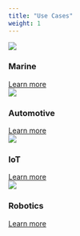 ```yaml
---
title: "Use Cases"
weight: 1
---
```


<div id="marineUseCase" class="highlightSection">
    <div class="highlightSectionImage">
        <img src="/img/use-case-marine-1-scaled.jpg" />
    </div>
    <div class="highlightSectionText">
        <h3>Marine</h3>
        <div class="flexSpacer"></div>
        <a class="bp3-button bp3-minimal" role="button" href="/use-cases/marine">Learn more<span class="bp3-icon-standard bp3-icon-arrow-right"></span></a>
    </div>
</div>

<div id="automotiveUseCase" class="highlightSection">
    <div class="highlightSectionImage">
        <img src="/img/use-case-automotive-scaled.jpg" />
    </div>
    <div class="highlightSectionText">
        <h3>Automotive</h3>
        <div class="flexSpacer"></div>
        <a class="bp3-button bp3-minimal" role="button" href="/use-cases/automotive">Learn more<span class="bp3-icon-standard bp3-icon-arrow-right"></span></a>
    </div>
</div>

<div id="iotUseCase" class="highlightSection">
    <div class="highlightSectionImage">
        <img src="/img/use-case-iot-3-scaled.jpg" />
    </div>
    <div class="highlightSectionText">
        <h3>IoT</h3>
        <div class="flexSpacer"></div>
        <a class="bp3-button bp3-minimal" role="button" href="/use-cases/iot">Learn more<span class="bp3-icon-standard bp3-icon-arrow-right"></span></a>
    </div>
</div>

<div id="roboticsUseCase" class="highlightSection">
    <div class="highlightSectionImage">
        <img src="/img/use-case-iot-2-scaled.jpg" />
    </div>
    <div class="highlightSectionText">
        <h3>Robotics</h3>
        <div class="flexSpacer"></div>
        <a class="bp3-button bp3-minimal" role="button" href="/use-cases/robotics">Learn more<span class="bp3-icon-standard bp3-icon-arrow-right"></span></a>
    </div>
</div>